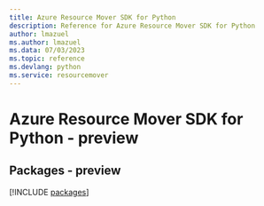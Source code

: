 ```yaml
---
title: Azure Resource Mover SDK for Python
description: Reference for Azure Resource Mover SDK for Python
author: lmazuel
ms.author: lmazuel
ms.data: 07/03/2023
ms.topic: reference
ms.devlang: python
ms.service: resourcemover
---
```

# Azure Resource Mover SDK for Python - preview
## Packages - preview
[!INCLUDE [packages](resource-mover-index.md)]